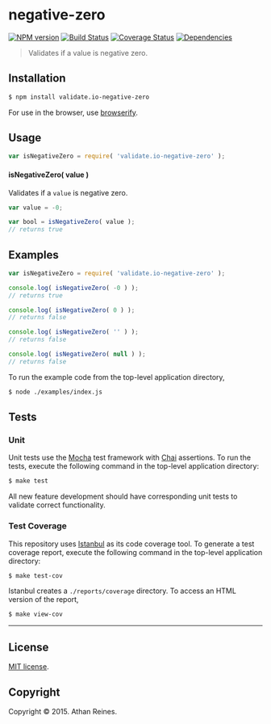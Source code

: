 negative-zero
===
[![NPM version][npm-image]][npm-url] [![Build Status][travis-image]][travis-url] [![Coverage Status][coveralls-image]][coveralls-url] [![Dependencies][dependencies-image]][dependencies-url]

> Validates if a value is negative zero.


## Installation

``` bash
$ npm install validate.io-negative-zero
```

For use in the browser, use [browserify](https://github.com/substack/node-browserify).


## Usage

``` javascript
var isNegativeZero = require( 'validate.io-negative-zero' );
```

#### isNegativeZero( value )

Validates if a `value` is negative zero.

``` javascript
var value = -0;

var bool = isNegativeZero( value );
// returns true
```


## Examples

``` javascript
var isNegativeZero = require( 'validate.io-negative-zero' );

console.log( isNegativeZero( -0 ) );
// returns true

console.log( isNegativeZero( 0 ) );
// returns false

console.log( isNegativeZero( '' ) );
// returns false

console.log( isNegativeZero( null ) );
// returns false
```

To run the example code from the top-level application directory,

``` bash
$ node ./examples/index.js
```


## Tests

### Unit

Unit tests use the [Mocha](http://mochajs.org) test framework with [Chai](http://chaijs.com) assertions. To run the tests, execute the following command in the top-level application directory:

``` bash
$ make test
```

All new feature development should have corresponding unit tests to validate correct functionality.


### Test Coverage

This repository uses [Istanbul](https://github.com/gotwarlost/istanbul) as its code coverage tool. To generate a test coverage report, execute the following command in the top-level application directory:

``` bash
$ make test-cov
```

Istanbul creates a `./reports/coverage` directory. To access an HTML version of the report,

``` bash
$ make view-cov
```


---
## License

[MIT license](http://opensource.org/licenses/MIT). 


## Copyright

Copyright &copy; 2015. Athan Reines.


[npm-image]: http://img.shields.io/npm/v/validate.io-negative-zero.svg
[npm-url]: https://npmjs.org/package/validate.io-negative-zero

[travis-image]: http://img.shields.io/travis/validate-io/negative-zero/master.svg
[travis-url]: https://travis-ci.org/validate-io/negative-zero

[coveralls-image]: https://img.shields.io/coveralls/validate-io/negative-zero/master.svg
[coveralls-url]: https://coveralls.io/r/validate-io/negative-zero?branch=master

[dependencies-image]: http://img.shields.io/david/validate-io/negative-zero.svg
[dependencies-url]: https://david-dm.org/validate-io/negative-zero

[dev-dependencies-image]: http://img.shields.io/david/dev/validate-io/negative-zero.svg
[dev-dependencies-url]: https://david-dm.org/dev/validate-io/negative-zero

[github-issues-image]: http://img.shields.io/github/issues/validate-io/negative-zero.svg
[github-issues-url]: https://github.com/validate-io/negative-zero/issues
